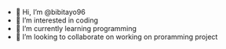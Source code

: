 - 👋 Hi, I’m @bibitayo96
- 👀 I’m interested in coding
- 🌱 I’m currently learning programming
- 💞️ I’m looking to collaborate on working on proramming project

<!---
bibitayo96/bibitayo96 is a ✨ special ✨ repository because its `README.md` (this file) appears on your GitHub profile.
You can click the Preview link to take a look at your changes.
--->
